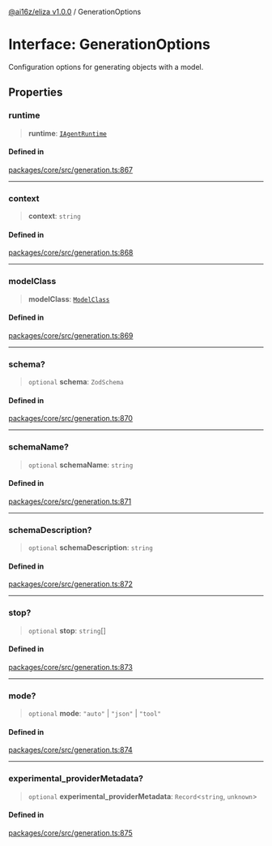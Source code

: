 [@ai16z/eliza v1.0.0](../index.md) / GenerationOptions

# Interface: GenerationOptions

Configuration options for generating objects with a model.

## Properties

### runtime

> **runtime**: [`IAgentRuntime`](IAgentRuntime.md)

#### Defined in

[packages/core/src/generation.ts:867](https://github.com/ai16z/eliza/blob/main/packages/core/src/generation.ts#L867)

---

### context

> **context**: `string`

#### Defined in

[packages/core/src/generation.ts:868](https://github.com/ai16z/eliza/blob/main/packages/core/src/generation.ts#L868)

---

### modelClass

> **modelClass**: [`ModelClass`](../enumerations/ModelClass.md)

#### Defined in

[packages/core/src/generation.ts:869](https://github.com/ai16z/eliza/blob/main/packages/core/src/generation.ts#L869)

---

### schema?

> `optional` **schema**: `ZodSchema`

#### Defined in

[packages/core/src/generation.ts:870](https://github.com/ai16z/eliza/blob/main/packages/core/src/generation.ts#L870)

---

### schemaName?

> `optional` **schemaName**: `string`

#### Defined in

[packages/core/src/generation.ts:871](https://github.com/ai16z/eliza/blob/main/packages/core/src/generation.ts#L871)

---

### schemaDescription?

> `optional` **schemaDescription**: `string`

#### Defined in

[packages/core/src/generation.ts:872](https://github.com/ai16z/eliza/blob/main/packages/core/src/generation.ts#L872)

---

### stop?

> `optional` **stop**: `string`[]

#### Defined in

[packages/core/src/generation.ts:873](https://github.com/ai16z/eliza/blob/main/packages/core/src/generation.ts#L873)

---

### mode?

> `optional` **mode**: `"auto"` \| `"json"` \| `"tool"`

#### Defined in

[packages/core/src/generation.ts:874](https://github.com/ai16z/eliza/blob/main/packages/core/src/generation.ts#L874)

---

### experimental_providerMetadata?

> `optional` **experimental_providerMetadata**: `Record`\<`string`, `unknown`\>

#### Defined in

[packages/core/src/generation.ts:875](https://github.com/ai16z/eliza/blob/main/packages/core/src/generation.ts#L875)

